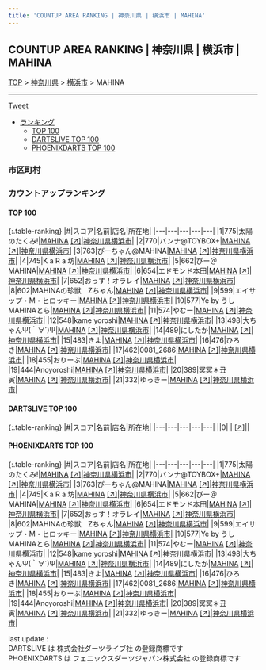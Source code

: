 ```yaml
---
title: 'COUNTUP AREA RANKING | 神奈川県 | 横浜市 | MAHINA'
---
```

## COUNTUP AREA RANKING | 神奈川県 | 横浜市 | MAHINA

[TOP](/darts/rank/) > [神奈川県](/darts/rank/神奈川県/) > [横浜市](/darts/rank/神奈川県/横浜市/) > MAHINA

___

<a href="https://twitter.com/share?ref_src=twsrc%5Etfw" data-text="COUNTUP AREA RANKING | 神奈川県横浜市MAHINA" class="twitter-share-button" data-hashtags="DARTSLIVE,PHOENIXDARTS,darts,ダーツ" data-show-count="false">Tweet</a>

* [ランキング](#カウントアップランキング)
    * [TOP 100](#top-100)
    * [DARTSLIVE TOP 100](#dartslive-top-100)
    * [PHOENIXDARTS TOP 100](#phoenixdarts-top-100)

### 市区町村

<ul>

</ul>

### カウントアップランキング

#### TOP 100



{:.table-ranking}
|#|スコア|名前|店名|所在地|
|---|---|---|---|---|
|1|775|<span class="rank-name-pd">太陽のたくみ!</span>|<a href="/darts/rank/shops/82012.html">MAHINA</a> <a href="https://vs.phoenixdarts.com/jp/shop/shopDetailInfo/s_82012?s_seq=82012">[↗]</a>|<a href="/darts/rank/神奈川県/横浜市">神奈川県横浜市</a>|
|2|770|<span class="rank-name-pd">バンナ@TOYBOX+</span>|<a href="/darts/rank/shops/82012.html">MAHINA</a> <a href="https://vs.phoenixdarts.com/jp/shop/shopDetailInfo/s_82012?s_seq=82012">[↗]</a>|<a href="/darts/rank/神奈川県/横浜市">神奈川県横浜市</a>|
|3|763|<span class="rank-name-pd">ぴーちゃん@MAHINA</span>|<a href="/darts/rank/shops/82012.html">MAHINA</a> <a href="https://vs.phoenixdarts.com/jp/shop/shopDetailInfo/s_82012?s_seq=82012">[↗]</a>|<a href="/darts/rank/神奈川県/横浜市">神奈川県横浜市</a>|
|4|745|<span class="rank-name-pd">K a R a 坊</span>|<a href="/darts/rank/shops/82012.html">MAHINA</a> <a href="https://vs.phoenixdarts.com/jp/shop/shopDetailInfo/s_82012?s_seq=82012">[↗]</a>|<a href="/darts/rank/神奈川県/横浜市">神奈川県横浜市</a>|
|5|662|<span class="rank-name-pd">ぴー＠MAHINA</span>|<a href="/darts/rank/shops/82012.html">MAHINA</a> <a href="https://vs.phoenixdarts.com/jp/shop/shopDetailInfo/s_82012?s_seq=82012">[↗]</a>|<a href="/darts/rank/神奈川県/横浜市">神奈川県横浜市</a>|
|6|654|<span class="rank-name-pd">エドモンド本田</span>|<a href="/darts/rank/shops/82012.html">MAHINA</a> <a href="https://vs.phoenixdarts.com/jp/shop/shopDetailInfo/s_82012?s_seq=82012">[↗]</a>|<a href="/darts/rank/神奈川県/横浜市">神奈川県横浜市</a>|
|7|652|<span class="rank-name-pd">おっす！オラレイ</span>|<a href="/darts/rank/shops/82012.html">MAHINA</a> <a href="https://vs.phoenixdarts.com/jp/shop/shopDetailInfo/s_82012?s_seq=82012">[↗]</a>|<a href="/darts/rank/神奈川県/横浜市">神奈川県横浜市</a>|
|8|602|<span class="rank-name-pd">MAHINAの珍獣　Zちゃん</span>|<a href="/darts/rank/shops/82012.html">MAHINA</a> <a href="https://vs.phoenixdarts.com/jp/shop/shopDetailInfo/s_82012?s_seq=82012">[↗]</a>|<a href="/darts/rank/神奈川県/横浜市">神奈川県横浜市</a>|
|9|599|<span class="rank-name-pd">エイサップ・M・ヒロッキー</span>|<a href="/darts/rank/shops/82012.html">MAHINA</a> <a href="https://vs.phoenixdarts.com/jp/shop/shopDetailInfo/s_82012?s_seq=82012">[↗]</a>|<a href="/darts/rank/神奈川県/横浜市">神奈川県横浜市</a>|
|10|577|<span class="rank-name-pd">Ye by うしMAHINAとら</span>|<a href="/darts/rank/shops/82012.html">MAHINA</a> <a href="https://vs.phoenixdarts.com/jp/shop/shopDetailInfo/s_82012?s_seq=82012">[↗]</a>|<a href="/darts/rank/神奈川県/横浜市">神奈川県横浜市</a>|
|11|574|<span class="rank-name-pd">やむー</span>|<a href="/darts/rank/shops/82012.html">MAHINA</a> <a href="https://vs.phoenixdarts.com/jp/shop/shopDetailInfo/s_82012?s_seq=82012">[↗]</a>|<a href="/darts/rank/神奈川県/横浜市">神奈川県横浜市</a>|
|12|548|<span class="rank-name-pd">kame yoroshi</span>|<a href="/darts/rank/shops/82012.html">MAHINA</a> <a href="https://vs.phoenixdarts.com/jp/shop/shopDetailInfo/s_82012?s_seq=82012">[↗]</a>|<a href="/darts/rank/神奈川県/横浜市">神奈川県横浜市</a>|
|13|498|<span class="rank-name-pd">大ちゃんΨ(｀∀´)Ψ</span>|<a href="/darts/rank/shops/82012.html">MAHINA</a> <a href="https://vs.phoenixdarts.com/jp/shop/shopDetailInfo/s_82012?s_seq=82012">[↗]</a>|<a href="/darts/rank/神奈川県/横浜市">神奈川県横浜市</a>|
|14|489|<span class="rank-name-pd">にしたか</span>|<a href="/darts/rank/shops/82012.html">MAHINA</a> <a href="https://vs.phoenixdarts.com/jp/shop/shopDetailInfo/s_82012?s_seq=82012">[↗]</a>|<a href="/darts/rank/神奈川県/横浜市">神奈川県横浜市</a>|
|15|483|<span class="rank-name-pd">きよ</span>|<a href="/darts/rank/shops/82012.html">MAHINA</a> <a href="https://vs.phoenixdarts.com/jp/shop/shopDetailInfo/s_82012?s_seq=82012">[↗]</a>|<a href="/darts/rank/神奈川県/横浜市">神奈川県横浜市</a>|
|16|476|<span class="rank-name-pd">ひろき</span>|<a href="/darts/rank/shops/82012.html">MAHINA</a> <a href="https://vs.phoenixdarts.com/jp/shop/shopDetailInfo/s_82012?s_seq=82012">[↗]</a>|<a href="/darts/rank/神奈川県/横浜市">神奈川県横浜市</a>|
|17|462|<span class="rank-name-pd">0081_2686</span>|<a href="/darts/rank/shops/82012.html">MAHINA</a> <a href="https://vs.phoenixdarts.com/jp/shop/shopDetailInfo/s_82012?s_seq=82012">[↗]</a>|<a href="/darts/rank/神奈川県/横浜市">神奈川県横浜市</a>|
|18|455|<span class="rank-name-pd">おりーぶ</span>|<a href="/darts/rank/shops/82012.html">MAHINA</a> <a href="https://vs.phoenixdarts.com/jp/shop/shopDetailInfo/s_82012?s_seq=82012">[↗]</a>|<a href="/darts/rank/神奈川県/横浜市">神奈川県横浜市</a>|
|19|444|<span class="rank-name-pd">Anoyoroshi</span>|<a href="/darts/rank/shops/82012.html">MAHINA</a> <a href="https://vs.phoenixdarts.com/jp/shop/shopDetailInfo/s_82012?s_seq=82012">[↗]</a>|<a href="/darts/rank/神奈川県/横浜市">神奈川県横浜市</a>|
|20|389|<span class="rank-name-pd">冥冥＊丑寅</span>|<a href="/darts/rank/shops/82012.html">MAHINA</a> <a href="https://vs.phoenixdarts.com/jp/shop/shopDetailInfo/s_82012?s_seq=82012">[↗]</a>|<a href="/darts/rank/神奈川県/横浜市">神奈川県横浜市</a>|
|21|332|<span class="rank-name-pd">ゆっきー</span>|<a href="/darts/rank/shops/82012.html">MAHINA</a> <a href="https://vs.phoenixdarts.com/jp/shop/shopDetailInfo/s_82012?s_seq=82012">[↗]</a>|<a href="/darts/rank/神奈川県/横浜市">神奈川県横浜市</a>|


#### DARTSLIVE TOP 100



{:.table-ranking}
|#|スコア|名前|店名|所在地|
|---|---|---|---|---|
||0|<span class="rank-name-dl"> </span>|<a href="/darts/rank/shops/.html"></a> <a href="">[↗]</a>|<a href="/darts/rank//"></a>|


#### PHOENIXDARTS TOP 100



{:.table-ranking}
|#|スコア|名前|店名|所在地|
|---|---|---|---|---|
|1|775|<span class="rank-name-pd">太陽のたくみ!</span>|<a href="/darts/rank/shops/82012.html">MAHINA</a> <a href="https://vs.phoenixdarts.com/jp/shop/shopDetailInfo/s_82012?s_seq=82012">[↗]</a>|<a href="/darts/rank/神奈川県/横浜市">神奈川県横浜市</a>|
|2|770|<span class="rank-name-pd">バンナ@TOYBOX+</span>|<a href="/darts/rank/shops/82012.html">MAHINA</a> <a href="https://vs.phoenixdarts.com/jp/shop/shopDetailInfo/s_82012?s_seq=82012">[↗]</a>|<a href="/darts/rank/神奈川県/横浜市">神奈川県横浜市</a>|
|3|763|<span class="rank-name-pd">ぴーちゃん@MAHINA</span>|<a href="/darts/rank/shops/82012.html">MAHINA</a> <a href="https://vs.phoenixdarts.com/jp/shop/shopDetailInfo/s_82012?s_seq=82012">[↗]</a>|<a href="/darts/rank/神奈川県/横浜市">神奈川県横浜市</a>|
|4|745|<span class="rank-name-pd">K a R a 坊</span>|<a href="/darts/rank/shops/82012.html">MAHINA</a> <a href="https://vs.phoenixdarts.com/jp/shop/shopDetailInfo/s_82012?s_seq=82012">[↗]</a>|<a href="/darts/rank/神奈川県/横浜市">神奈川県横浜市</a>|
|5|662|<span class="rank-name-pd">ぴー＠MAHINA</span>|<a href="/darts/rank/shops/82012.html">MAHINA</a> <a href="https://vs.phoenixdarts.com/jp/shop/shopDetailInfo/s_82012?s_seq=82012">[↗]</a>|<a href="/darts/rank/神奈川県/横浜市">神奈川県横浜市</a>|
|6|654|<span class="rank-name-pd">エドモンド本田</span>|<a href="/darts/rank/shops/82012.html">MAHINA</a> <a href="https://vs.phoenixdarts.com/jp/shop/shopDetailInfo/s_82012?s_seq=82012">[↗]</a>|<a href="/darts/rank/神奈川県/横浜市">神奈川県横浜市</a>|
|7|652|<span class="rank-name-pd">おっす！オラレイ</span>|<a href="/darts/rank/shops/82012.html">MAHINA</a> <a href="https://vs.phoenixdarts.com/jp/shop/shopDetailInfo/s_82012?s_seq=82012">[↗]</a>|<a href="/darts/rank/神奈川県/横浜市">神奈川県横浜市</a>|
|8|602|<span class="rank-name-pd">MAHINAの珍獣　Zちゃん</span>|<a href="/darts/rank/shops/82012.html">MAHINA</a> <a href="https://vs.phoenixdarts.com/jp/shop/shopDetailInfo/s_82012?s_seq=82012">[↗]</a>|<a href="/darts/rank/神奈川県/横浜市">神奈川県横浜市</a>|
|9|599|<span class="rank-name-pd">エイサップ・M・ヒロッキー</span>|<a href="/darts/rank/shops/82012.html">MAHINA</a> <a href="https://vs.phoenixdarts.com/jp/shop/shopDetailInfo/s_82012?s_seq=82012">[↗]</a>|<a href="/darts/rank/神奈川県/横浜市">神奈川県横浜市</a>|
|10|577|<span class="rank-name-pd">Ye by うしMAHINAとら</span>|<a href="/darts/rank/shops/82012.html">MAHINA</a> <a href="https://vs.phoenixdarts.com/jp/shop/shopDetailInfo/s_82012?s_seq=82012">[↗]</a>|<a href="/darts/rank/神奈川県/横浜市">神奈川県横浜市</a>|
|11|574|<span class="rank-name-pd">やむー</span>|<a href="/darts/rank/shops/82012.html">MAHINA</a> <a href="https://vs.phoenixdarts.com/jp/shop/shopDetailInfo/s_82012?s_seq=82012">[↗]</a>|<a href="/darts/rank/神奈川県/横浜市">神奈川県横浜市</a>|
|12|548|<span class="rank-name-pd">kame yoroshi</span>|<a href="/darts/rank/shops/82012.html">MAHINA</a> <a href="https://vs.phoenixdarts.com/jp/shop/shopDetailInfo/s_82012?s_seq=82012">[↗]</a>|<a href="/darts/rank/神奈川県/横浜市">神奈川県横浜市</a>|
|13|498|<span class="rank-name-pd">大ちゃんΨ(｀∀´)Ψ</span>|<a href="/darts/rank/shops/82012.html">MAHINA</a> <a href="https://vs.phoenixdarts.com/jp/shop/shopDetailInfo/s_82012?s_seq=82012">[↗]</a>|<a href="/darts/rank/神奈川県/横浜市">神奈川県横浜市</a>|
|14|489|<span class="rank-name-pd">にしたか</span>|<a href="/darts/rank/shops/82012.html">MAHINA</a> <a href="https://vs.phoenixdarts.com/jp/shop/shopDetailInfo/s_82012?s_seq=82012">[↗]</a>|<a href="/darts/rank/神奈川県/横浜市">神奈川県横浜市</a>|
|15|483|<span class="rank-name-pd">きよ</span>|<a href="/darts/rank/shops/82012.html">MAHINA</a> <a href="https://vs.phoenixdarts.com/jp/shop/shopDetailInfo/s_82012?s_seq=82012">[↗]</a>|<a href="/darts/rank/神奈川県/横浜市">神奈川県横浜市</a>|
|16|476|<span class="rank-name-pd">ひろき</span>|<a href="/darts/rank/shops/82012.html">MAHINA</a> <a href="https://vs.phoenixdarts.com/jp/shop/shopDetailInfo/s_82012?s_seq=82012">[↗]</a>|<a href="/darts/rank/神奈川県/横浜市">神奈川県横浜市</a>|
|17|462|<span class="rank-name-pd">0081_2686</span>|<a href="/darts/rank/shops/82012.html">MAHINA</a> <a href="https://vs.phoenixdarts.com/jp/shop/shopDetailInfo/s_82012?s_seq=82012">[↗]</a>|<a href="/darts/rank/神奈川県/横浜市">神奈川県横浜市</a>|
|18|455|<span class="rank-name-pd">おりーぶ</span>|<a href="/darts/rank/shops/82012.html">MAHINA</a> <a href="https://vs.phoenixdarts.com/jp/shop/shopDetailInfo/s_82012?s_seq=82012">[↗]</a>|<a href="/darts/rank/神奈川県/横浜市">神奈川県横浜市</a>|
|19|444|<span class="rank-name-pd">Anoyoroshi</span>|<a href="/darts/rank/shops/82012.html">MAHINA</a> <a href="https://vs.phoenixdarts.com/jp/shop/shopDetailInfo/s_82012?s_seq=82012">[↗]</a>|<a href="/darts/rank/神奈川県/横浜市">神奈川県横浜市</a>|
|20|389|<span class="rank-name-pd">冥冥＊丑寅</span>|<a href="/darts/rank/shops/82012.html">MAHINA</a> <a href="https://vs.phoenixdarts.com/jp/shop/shopDetailInfo/s_82012?s_seq=82012">[↗]</a>|<a href="/darts/rank/神奈川県/横浜市">神奈川県横浜市</a>|
|21|332|<span class="rank-name-pd">ゆっきー</span>|<a href="/darts/rank/shops/82012.html">MAHINA</a> <a href="https://vs.phoenixdarts.com/jp/shop/shopDetailInfo/s_82012?s_seq=82012">[↗]</a>|<a href="/darts/rank/神奈川県/横浜市">神奈川県横浜市</a>|


<div class="footer border-top border-gray-light mt-5 pt-3 text-right text-gray">
    last update : <span style="font-weight: italic" id="foot_last_modified"></span><br />
    DARTSLIVE は 株式会社ダーツライブ社 の登録商標です<br />
    PHOENIXDARTS は フェニックスダーツジャパン株式会社 の登録商標です<br />
</div>

<script src="https://cdnjs.cloudflare.com/ajax/libs/jquery.tablesorter/2.31.3/js/jquery.tablesorter.min.js" integrity="sha512-qzgd5cYSZcosqpzpn7zF2ZId8f/8CHmFKZ8j7mU4OUXTNRd5g+ZHBPsgKEwoqxCtdQvExE5LprwwPAgoicguNg==" crossorigin="anonymous" referrerpolicy="no-referrer"></script>
<link rel="stylesheet" href="https://cdnjs.cloudflare.com/ajax/libs/jquery.tablesorter/2.31.3/css/theme.default.min.css" integrity="sha512-wghhOJkjQX0Lh3NSWvNKeZ0ZpNn+SPVXX1Qyc9OCaogADktxrBiBdKGDoqVUOyhStvMBmJQ8ZdMHiR3wuEq8+w==" crossorigin="anonymous" referrerpolicy="no-referrer" />
<script>
$(function() {
    $(".table-ranking").tablesorter({sortList:[[0, 0]]});
    $("#foot_last_modified").text(formatDate(new Date(document.lastModified), 'yyyy-MM-dd HH:mm:ss'));
});
</script>

<script async src="https://platform.twitter.com/widgets.js" charset="utf-8"></script>